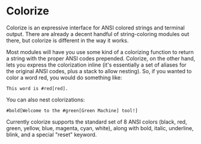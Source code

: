 Colorize
========
Colorize is an expressive interface for ANSI colored strings and terminal output. There are already a decent handful of string-coloring modules out there, but colorize is different in the way it works.

Most modules will have you use some kind of a colorizing function to return a string with the proper ANSI codes prepended. Colorize, on the other hand, lets you express the colorization inline (it's essentially a set of aliases for the original ANSI codes, plus a stack to allow nesting). So, if you wanted to color a word red, you would do something like:

	This word is #red[red].

You can also nest colorizations:

	#bold[Welcome to the #green[Green Machine] tool!]

Currently colorize supports the standard set of 8 ANSI colors (black, red, green, yellow, blue, magenta, cyan, white), along with bold, italic, underline, blink, and a special "reset" keyword.